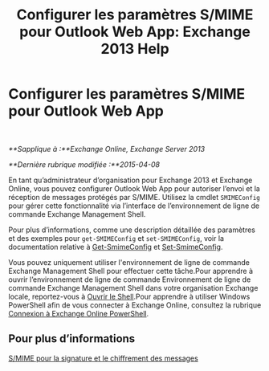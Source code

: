 ﻿---
title: 'Configurer les paramètres S/MIME pour Outlook Web App: Exchange 2013 Help'
TOCTitle: Configurer les paramètres S/MIME pour Outlook Web App
ms:assetid: c7dee22c-9b5b-425c-91a9-d093204ff84e
ms:mtpsurl: https://technet.microsoft.com/fr-fr/library/Dn626160(v=EXCHG.150)
ms:contentKeyID: 61212674
ms.date: 04/24/2018
mtps_version: v=EXCHG.150
ms.translationtype: HT
---

# Configurer les paramètres S/MIME pour Outlook Web App

 

_**Sapplique à :**Exchange Online, Exchange Server 2013_

_**Dernière rubrique modifiée :**2015-04-08_

En tant qu’administrateur d’organisation pour Exchange 2013 et Exchange Online, vous pouvez configurer Outlook Web App pour autoriser l’envoi et la réception de messages protégés par S/MIME. Utilisez la cmdlet `SMIMEConfig` pour gérer cette fonctionnalité via l’interface de l’environnement de ligne de commande Exchange Management Shell.

Pour plus d’informations, comme une description détaillée des paramètres et des exemples pour `get-SMIMEConfig` et `set-SMIMEConfig`, voir la documentation relative à [Get-SmimeConfig](https://technet.microsoft.com/fr-fr/library/dn554257\(v=exchg.150\)) et [Set-SmimeConfig](https://technet.microsoft.com/fr-fr/library/dn554259\(v=exchg.150\)).

Vous pouvez uniquement utiliser l'environnement de ligne de commande Exchange Management Shell pour effectuer cette tâche.Pour apprendre à ouvrir l’environnement de ligne de commande Environnement de ligne de commande Exchange Management Shell dans votre organisation Exchange locale, reportez-vous à [Ouvrir le Shell](https://technet.microsoft.com/fr-fr/library/dd638134\(v=exchg.150\)).Pour apprendre à utiliser Windows PowerShell afin de vous connecter à Exchange Online, consultez la rubrique [Connexion à Exchange Online PowerShell](https://go.microsoft.com/fwlink/p/?linkid=396554).

## Pour plus d’informations

[S/MIME pour la signature et le chiffrement des messages](s-mime-for-message-signing-and-encryption-exchange-2013-help.md)


